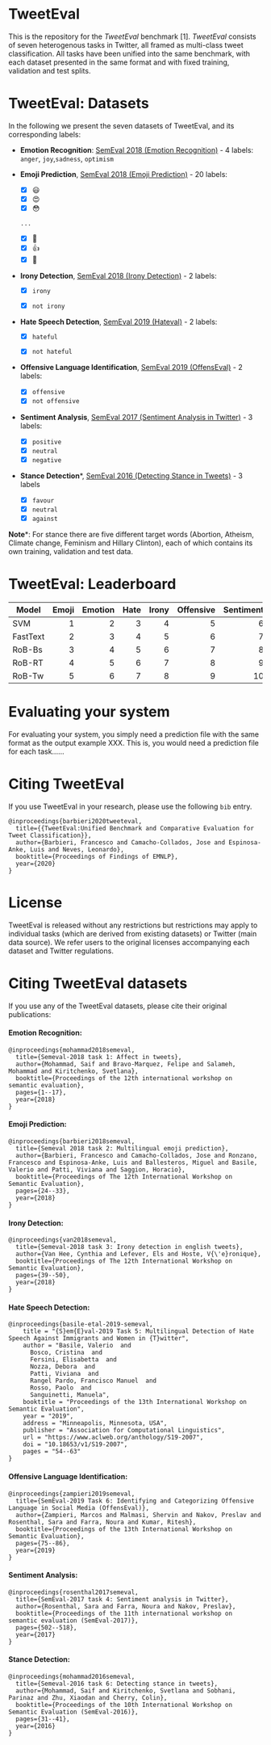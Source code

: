 # TweetEval
This is the repository for the _TweetEval_ benchmark [1]. _TweetEval_ consists of seven heterogenous tasks in Twitter, all framed as multi-class tweet classification. All tasks have been unified into the same benchmark, with each dataset presented in the same format and with fixed training, validation and test splits.

# TweetEval: Datasets

In the following we present the seven datasets of TweetEval, and its corresponding labels:

- **Emotion Recognition**: [SemEval 2018 (Emotion Recognition)](https://www.aclweb.org/anthology/S18-1001/) - 4 labels: `anger`, `joy`,`sadness`, `optimism`

- **Emoji Prediction**, [SemEval 2018 (Emoji Prediction)](https://www.aclweb.org/anthology/S18-1003.pdf) - 20 labels:

  - [x] :smiley:
  - [x] :heart_eyes:
  - [x] :flushed:
  
  `...`
  
  - [x] :pray:
  - [x] :+1:
  - [x] :evergreen_tree:

- **Irony Detection**, [SemEval 2018 (Irony Detection)](https://www.aclweb.org/anthology/S18-1005.pdf) - 2 labels:
  - [x] `irony`
  - [x] `not irony`
  

- **Hate Speech Detection**, [SemEval 2019 (Hateval)](https://www.aclweb.org/anthology/S19-2007.pdf) - 2 labels:
  - [x] `hateful`
  - [x] `not hateful`
  

- **Offensive Language Identification**, [SemEval 2019 (OffensEval)](https://www.aclweb.org/anthology/S19-2010/) - 2 labels:
  - [x] `offensive`
  - [x] `not offensive`

- **Sentiment Analysis**, [SemEval 2017 (Sentiment Analysis in Twitter)](https://www.aclweb.org/anthology/S17-2088/) - 3 labels:
  - [x] `positive`
  - [x] `neutral`
  - [x] `negative`

- **Stance Detection***, [SemEval 2016 (Detecting Stance in Tweets)](https://www.aclweb.org/anthology/S16-1003/) - 3 labels
  - [x] `favour`
  - [x] `neutral`
  - [x] `against`

**Note***: For stance there are five different target words (Abortion, Atheism, Climate change, Feminism and Hillary Clinton), each of which contains its own training, validation and test data.

# TweetEval: Leaderboard

| Model | Emoji | Emotion | Hate | Irony | Offensive | Sentiment | Stance | ALL |
|----------|------:|--------:|-----:|------:|----------:|----------:|-------:|----:|
| SVM      | 1     | 2       | 3    | 4     | 5         | 6         | 7      | 8   |
| FastText | 2     | 3       | 4    | 5     | 6         | 7         | 8      | 9   |
| RoB-Bs   | 3     | 4       | 5    | 6     | 7         | 8         | 9      | 10  |
| RoB-RT   | 4     | 5       | 6    | 7     | 8         | 9         | 10     | 11  |
| RoB-Tw   | 5     | 6       | 7    | 8     | 9         | 10        | 11     | 12  |

# Evaluating your system

For evaluating your system, you simply need a prediction file with the same format as the output example XXX. This is, you would need a prediction file for each task......

# Citing TweetEval

If you use TweetEval in your research, please use the following `bib` entry.

```
@inproceedings{barbieri2020tweeteval,
  title={{TweetEval:Unified Benchmark and Comparative Evaluation for Tweet Classification}},
  author={Barbieri, Francesco and Camacho-Collados, Jose and Espinosa-Anke, Luis and Neves, Leonardo},
  booktitle={Proceedings of Findings of EMNLP},
  year={2020}
}
```
# License

TweetEval is released without any restrictions but restrictions may apply to individual tasks (which are derived from existing datasets) or Twitter (main data source). We refer users to the original licenses accompanying each dataset and Twitter regulations.


# Citing TweetEval datasets

If you use any of the TweetEval datasets, please cite their original publications:

#### Emotion Recognition:
```
@inproceedings{mohammad2018semeval,
  title={Semeval-2018 task 1: Affect in tweets},
  author={Mohammad, Saif and Bravo-Marquez, Felipe and Salameh, Mohammad and Kiritchenko, Svetlana},
  booktitle={Proceedings of the 12th international workshop on semantic evaluation},
  pages={1--17},
  year={2018}
}

```
#### Emoji Prediction:
```
@inproceedings{barbieri2018semeval,
  title={Semeval 2018 task 2: Multilingual emoji prediction},
  author={Barbieri, Francesco and Camacho-Collados, Jose and Ronzano, Francesco and Espinosa-Anke, Luis and Ballesteros, Miguel and Basile, Valerio and Patti, Viviana and Saggion, Horacio},
  booktitle={Proceedings of The 12th International Workshop on Semantic Evaluation},
  pages={24--33},
  year={2018}
}
```

#### Irony Detection:
```
@inproceedings{van2018semeval,
  title={Semeval-2018 task 3: Irony detection in english tweets},
  author={Van Hee, Cynthia and Lefever, Els and Hoste, V{\'e}ronique},
  booktitle={Proceedings of The 12th International Workshop on Semantic Evaluation},
  pages={39--50},
  year={2018}
}
```

#### Hate Speech Detection:
```
@inproceedings{basile-etal-2019-semeval,
    title = "{S}em{E}val-2019 Task 5: Multilingual Detection of Hate Speech Against Immigrants and Women in {T}witter",
    author = "Basile, Valerio  and
      Bosco, Cristina  and
      Fersini, Elisabetta  and
      Nozza, Debora  and
      Patti, Viviana  and
      Rangel Pardo, Francisco Manuel  and
      Rosso, Paolo  and
      Sanguinetti, Manuela",
    booktitle = "Proceedings of the 13th International Workshop on Semantic Evaluation",
    year = "2019",
    address = "Minneapolis, Minnesota, USA",
    publisher = "Association for Computational Linguistics",
    url = "https://www.aclweb.org/anthology/S19-2007",
    doi = "10.18653/v1/S19-2007",
    pages = "54--63"
}
```
#### Offensive Language Identification:
```
@inproceedings{zampieri2019semeval,
  title={SemEval-2019 Task 6: Identifying and Categorizing Offensive Language in Social Media (OffensEval)},
  author={Zampieri, Marcos and Malmasi, Shervin and Nakov, Preslav and Rosenthal, Sara and Farra, Noura and Kumar, Ritesh},
  booktitle={Proceedings of the 13th International Workshop on Semantic Evaluation},
  pages={75--86},
  year={2019}
}
```

#### Sentiment Analysis:
```
@inproceedings{rosenthal2017semeval,
  title={SemEval-2017 task 4: Sentiment analysis in Twitter},
  author={Rosenthal, Sara and Farra, Noura and Nakov, Preslav},
  booktitle={Proceedings of the 11th international workshop on semantic evaluation (SemEval-2017)},
  pages={502--518},
  year={2017}
}
```

#### Stance Detection:
```
@inproceedings{mohammad2016semeval,
  title={Semeval-2016 task 6: Detecting stance in tweets},
  author={Mohammad, Saif and Kiritchenko, Svetlana and Sobhani, Parinaz and Zhu, Xiaodan and Cherry, Colin},
  booktitle={Proceedings of the 10th International Workshop on Semantic Evaluation (SemEval-2016)},
  pages={31--41},
  year={2016}
}
```

